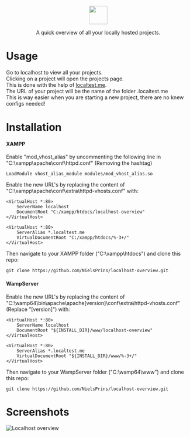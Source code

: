<p align="center">
  <img  src="https://user-images.githubusercontent.com/28888849/72172628-ea4a2600-33d5-11ea-9f2e-bbdf5137676e.jpg" height="50">
</p>
<div align="center">A quick overview of all your locally hosted projects.</div>

# Usage
Go to localhost to view all your projects.  
Clicking on a project will open the projects page.  
This is done with the help of [localtest.me](https://readme.localtest.me/ "readme.localtest.me").  
The URL of your project will be the name of the folder .localtest.me  
This is way easier when you are starting a new project, there are no knew configs needed!

# Installation
#### XAMPP
Enable "mod_vhost_alias" by uncommenting the following line in "C:\xampp\apache\conf\httpd.conf" (Removing the hashtag)
```
LoadModule vhost_alias_module modules/mod_vhost_alias.so
```

Enable the new URL's by replacing the content of "C:\xampp\apache\conf\extra\httpd-vhosts.conf" with:
```
<VirtualHost *:80>
	ServerName localhost
	DocumentRoot "C:/xampp/htdocs/localhost-overview"
</VirtualHost>

<VirtualHost *:80>
	ServerAlias *.localtest.me
	VirtualDocumentRoot "C:/xampp/htdocs/%-3+/"
</VirtualHost>
```

Then navigate to your XAMPP folder ("C:\xampp\htdocs") and clone this repo:
```
git clone https://github.com/NielsPrins/localhost-overview.git
```

#### WampServer

Enable the new URL's by replacing the content of "C:\wamp64\bin\apache\apache[version]\conf\extra\httpd-vhosts.conf" (Replace "[version]") with:
```
<VirtualHost *:80>
	ServerName localhost
	DocumentRoot "${INSTALL_DIR}/www/localhost-overview"
</VirtualHost>

<VirtualHost *:80>
	ServerAlias *.localtest.me
	VirtualDocumentRoot "${INSTALL_DIR}/www/%-3+/"
</VirtualHost>
```

Then navigate to your WampServer folder ("C:\wamp64\www") and clone this repo:
```
git clone https://github.com/NielsPrins/localhost-overview.git
```
# Screenshots

![Localhost overview](https://user-images.githubusercontent.com/28888849/72179795-fccc5b80-33e5-11ea-805c-7a0815c741be.png "Localhost overview")
